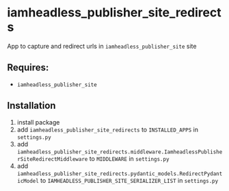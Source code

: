 # iamheadless_publisher_site_redirects

App to capture and redirect urls in `iamheadless_publisher_site` site

## Requires:
- `iamheadless_publisher_site`

## Installation

1. install package
2. add `iamheadless_publisher_site_redirects` to `INSTALLED_APPS` in `settings.py`
3. add `iamheadless_publisher_site_redirects.middleware.IamheadlessPublisherSiteRedirectMiddleware` to `MIDDLEWARE` in `settings.py`
4. add `iamheadless_publisher_site_redirects.pydantic_models.RedirectPydanticModel` to `IAMHEADLESS_PUBLISHER_SITE_SERIALIZER_LIST` in `settings.py`
